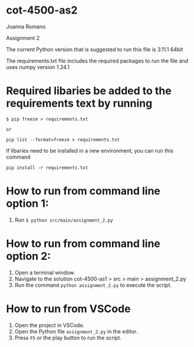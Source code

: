 # cot-4500-as2

Joanna Romano

Assignment 2

The current Python version that is suggested to run this file is 3.11.1 64bit

The requirements.txt file includes the required packages to run the file
and uses numpy version 1.24.1

# Required libaries be added to the requirements text by running 
    $ pip freeze > requirements.txt
    
    or
    
    pip list --format=freeze > requirements.txt

If libaries need to be installed in a new environment, you can run this command 

    pip install -r requirements.txt

# How to run from command line option 1:
1. Run `$ python src/main/assignment_2.py`

# How to run from command line option 2:
1. Open a terminal window.
2. Navigate to the solution cot-4500-as1 > src > main > assignment_2.py
3. Run the command `python assignment_2.py` to execute the script.

# How to run from VSCode
1. Open the project in VSCode.
2. Open the Python file  `assignment_2.py` in the editor.
3. Press `F5` or the play button to run the script.
